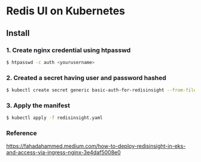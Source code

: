 # Redis UI on Kubernetes

## Install

### 1. Create nginx credential using htpasswd
```bash
$ htpasswd -c auth <yourusername>
```

### 2. Created a secret having user and password hashed

```bash
$ kubectl create secret generic basic-auth-for-redisinsight --from-file=auth --namespace=redisinsight
```
### 3. Apply the manifest
```bash
$ kubectl apply -f redisinsight.yaml
```

### Reference
https://fahadahammed.medium.com/how-to-deploy-redisinsight-in-eks-and-access-via-ingress-nginx-3e4daf5008e0